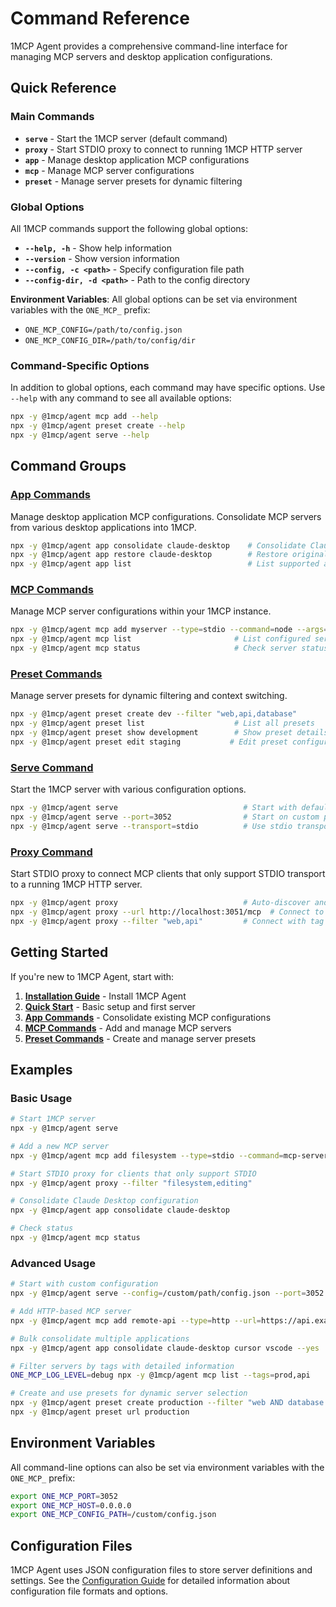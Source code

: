 # Command Reference

1MCP Agent provides a comprehensive command-line interface for managing MCP servers and desktop application configurations.

## Quick Reference

### Main Commands

- **`serve`** - Start the 1MCP server (default command)
- **`proxy`** - Start STDIO proxy to connect to running 1MCP HTTP server
- **`app`** - Manage desktop application MCP configurations
- **`mcp`** - Manage MCP server configurations
- **`preset`** - Manage server presets for dynamic filtering

### Global Options

All 1MCP commands support the following global options:

- **`--help, -h`** - Show help information
- **`--version`** - Show version information
- **`--config, -c <path>`** - Specify configuration file path
- **`--config-dir, -d <path>`** - Path to the config directory

**Environment Variables**: All global options can be set via environment variables with the `ONE_MCP_` prefix:

- `ONE_MCP_CONFIG=/path/to/config.json`
- `ONE_MCP_CONFIG_DIR=/path/to/config/dir`

### Command-Specific Options

In addition to global options, each command may have specific options. Use `--help` with any command to see all available options:

```bash
npx -y @1mcp/agent mcp add --help
npx -y @1mcp/agent preset create --help
npx -y @1mcp/agent serve --help
```

## Command Groups

### [App Commands](./app/)

Manage desktop application MCP configurations. Consolidate MCP servers from various desktop applications into 1MCP.

```bash
npx -y @1mcp/agent app consolidate claude-desktop    # Consolidate Claude Desktop servers
npx -y @1mcp/agent app restore claude-desktop        # Restore original configuration
npx -y @1mcp/agent app list                          # List supported applications
```

### [MCP Commands](./mcp/)

Manage MCP server configurations within your 1MCP instance.

```bash
npx -y @1mcp/agent mcp add myserver --type=stdio --command=node --args=server.js
npx -y @1mcp/agent mcp list                       # List configured servers
npx -y @1mcp/agent mcp status                     # Check server status
```

### [Preset Commands](./preset/)

Manage server presets for dynamic filtering and context switching.

```bash
npx -y @1mcp/agent preset create dev --filter "web,api,database"
npx -y @1mcp/agent preset list                    # List all presets
npx -y @1mcp/agent preset show development        # Show preset details
npx -y @1mcp/agent preset edit staging           # Edit preset configuration
```

### [Serve Command](./serve)

Start the 1MCP server with various configuration options.

```bash
npx -y @1mcp/agent serve                            # Start with default settings
npx -y @1mcp/agent serve --port=3052                # Start on custom port
npx -y @1mcp/agent serve --transport=stdio          # Use stdio transport
```

### [Proxy Command](./proxy)

Start STDIO proxy to connect MCP clients that only support STDIO transport to a running 1MCP HTTP server.

```bash
npx -y @1mcp/agent proxy                            # Auto-discover and connect
npx -y @1mcp/agent proxy --url http://localhost:3051/mcp  # Connect to specific URL
npx -y @1mcp/agent proxy --filter "web,api"         # Connect with tag filtering
```

## Getting Started

If you're new to 1MCP Agent, start with:

1. **[Installation Guide](../guide/installation)** - Install 1MCP Agent
2. **[Quick Start](../guide/quick-start)** - Basic setup and first server
3. **[App Commands](./app/)** - Consolidate existing MCP configurations
4. **[MCP Commands](./mcp/)** - Add and manage MCP servers
5. **[Preset Commands](./preset/)** - Create and manage server presets

## Examples

### Basic Usage

```bash
# Start 1MCP server
npx -y @1mcp/agent serve

# Add a new MCP server
npx -y @1mcp/agent mcp add filesystem --type=stdio --command=mcp-server-filesystem

# Start STDIO proxy for clients that only support STDIO
npx -y @1mcp/agent proxy --filter "filesystem,editing"

# Consolidate Claude Desktop configuration
npx -y @1mcp/agent app consolidate claude-desktop

# Check status
npx -y @1mcp/agent mcp status
```

### Advanced Usage

```bash
# Start with custom configuration
npx -y @1mcp/agent serve --config=/custom/path/config.json --port=3052

# Add HTTP-based MCP server
npx -y @1mcp/agent mcp add remote-api --type=http --url=https://api.example.com/mcp

# Bulk consolidate multiple applications
npx -y @1mcp/agent app consolidate claude-desktop cursor vscode --yes

# Filter servers by tags with detailed information
ONE_MCP_LOG_LEVEL=debug npx -y @1mcp/agent mcp list --tags=prod,api

# Create and use presets for dynamic server selection
npx -y @1mcp/agent preset create production --filter "web AND database AND monitoring"
npx -y @1mcp/agent preset url production
```

## Environment Variables

All command-line options can also be set via environment variables with the `ONE_MCP_` prefix:

```bash
export ONE_MCP_PORT=3052
export ONE_MCP_HOST=0.0.0.0
export ONE_MCP_CONFIG_PATH=/custom/config.json
```

## Configuration Files

1MCP Agent uses JSON configuration files to store server definitions and settings. See the [Configuration Guide](../guide/essentials/configuration) for detailed information about configuration file formats and options.

